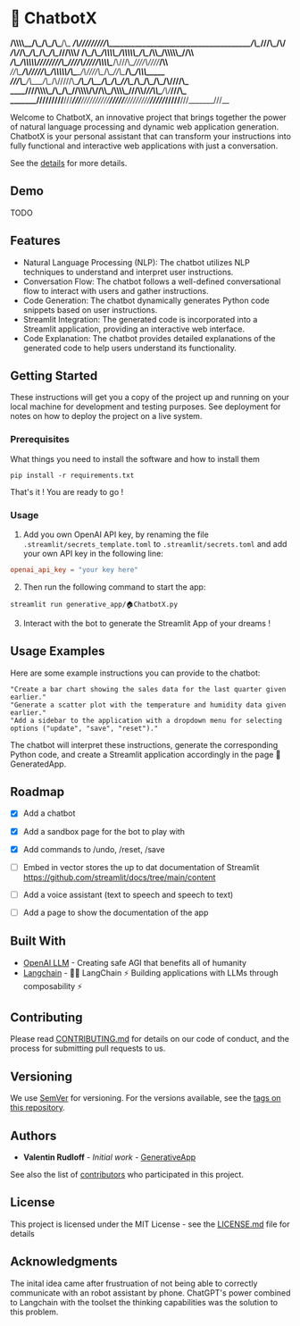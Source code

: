 # 🤖 ChatbotX

________/\\\\\\\\\__/\\\_______________________________________/\\\_____________________________________/\\\_______/\\\_
 _____/\\\////////__\/\\\______________________________________\/\\\____________________________________\///\\\___/\\\/__
  ___/\\\/___________\/\\\____________________________/\\\______\/\\\__________________________/\\\________\///\\\\\\/____
   __/\\\_____________\/\\\__________/\\\\\\\\\_____/\\\\\\\\\\\_\/\\\____________/\\\\\_____/\\\\\\\\\\\_____\//\\\\______
    _\/\\\_____________\/\\\\\\\\\\__\////////\\\___\////\\\////__\/\\\\\\\\\____/\\\///\\\__\////\\\////_______\/\\\\______
     _\//\\\____________\/\\\/////\\\___/\\\\\\\\\\_____\/\\\______\/\\\////\\\__/\\\__\//\\\____\/\\\___________/\\\\\\_____
      __\///\\\__________\/\\\___\/\\\__/\\\/////\\\_____\/\\\_/\\__\/\\\__\/\\\_\//\\\__/\\\_____\/\\\_/\\_____/\\\////\\\___
       ____\////\\\\\\\\\_\/\\\___\/\\\_\//\\\\\\\\/\\____\//\\\\\___\/\\\\\\\\\___\///\\\\\/______\//\\\\\____/\\\/___\///\\\_
        _______\/////////__\///____\///___\////////\//______\/////____\/////////______\/////_________\/////____\///_______\///__


Welcome to ChatbotX, an innovative project that brings together the power of natural language processing and dynamic web application generation. ChatbotX is your personal assistant that can transform your instructions into fully functional and interactive web applications with just a conversation.

See the [details](DETAILED_README.md) for more details.

## Demo

TODO

## Features

- Natural Language Processing (NLP): The chatbot utilizes NLP techniques to understand and interpret user instructions.
- Conversation Flow: The chatbot follows a well-defined conversational flow to interact with users and gather instructions.
- Code Generation: The chatbot dynamically generates Python code snippets based on user instructions.
- Streamlit Integration: The generated code is incorporated into a Streamlit application, providing an interactive web interface.
- Code Explanation: The chatbot provides detailed explanations of the generated code to help users understand its functionality.

## Getting Started

These instructions will get you a copy of the project up and running on your local machine for development and testing purposes. See deployment for notes on how to deploy the project on a live system.

### Prerequisites

What things you need to install the software and how to install them

```shell
pip install -r requirements.txt
```

That's it ! You are ready to go !

### Usage

1. Add you own OpenAI API key, by renaming the file `.streamlit/secrets_template.toml` to `.streamlit/secrets.toml` and add your own API key in the following line:
```toml
openai_api_key = "your key here"
````

2. Then run the following command to start the app:

```shell
streamlit run generative_app/🏠ChatbotX.py
```

3. Interact with the bot to generate the Streamlit App of your dreams !

## Usage Examples

Here are some example instructions you can provide to the chatbot:

    "Create a bar chart showing the sales data for the last quarter given earlier."
    "Generate a scatter plot with the temperature and humidity data given earlier."
    "Add a sidebar to the application with a dropdown menu for selecting options ("update", "save", "reset")."

The chatbot will interpret these instructions, generate the corresponding Python code, and create a Streamlit application accordingly in the page 🤖GeneratedApp.

## Roadmap

- [x] Add a chatbot
- [x] Add a sandbox page for the bot to play with
- [x] Add commands to /undo, /reset, /save
- [ ] Embed in vector stores the up to dat documentation of Streamlit https://github.com/streamlit/docs/tree/main/content
- [ ] Add a voice assistant (text to speech and speech to text)
- [ ] Add a page to show the documentation of the app


## Built With

* [OpenAI LLM](https://openai.com) - Creating safe AGI that benefits all of humanity
* [Langchain](https://github.com/hwchase17/langchain) - 🦜️🔗 LangChain ⚡ Building applications with LLMs through composability ⚡

## Contributing

Please read [CONTRIBUTING.md](https://gist.github.com/PurpleBooth/b24679402957c63ec426) for details on our code of conduct, and the process for submitting pull requests to us.

## Versioning

We use [SemVer](http://semver.org/) for versioning. For the versions available, see the [tags on this repository](https://github.com/Gamma-Software/GenerativeApp/tags).

## Authors

* **Valentin Rudloff** - *Initial work* - [GenerativeApp](https://github.com/Gamma-Software/GenerativeApp)

See also the list of [contributors](https://github.com/Gamma-Software/CustomerCareAI/contributors) who participated in this project.

## License

This project is licensed under the MIT License - see the [LICENSE.md](LICENSE.md) file for details

## Acknowledgments

The inital idea came after frustruation of not being able to correctly communicate with an robot assistant by phone. ChatGPT's power combined to Langchain with the toolset the thinking capabilities was the solution to this problem.